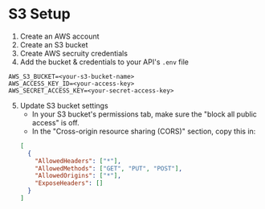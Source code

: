 # S3 Setup

1. Create an AWS account
2. Create an S3 bucket
3. Create AWS secruity credentials
4. Add the bucket & credentials to your API's `.env` file

```
AWS_S3_BUCKET=<your-s3-bucket-name>
AWS_ACCESS_KEY_ID=<your-access-key>
AWS_SECRET_ACCESS_KEY=<your-secret-access-key>
```

5. Update S3 bucket settings
   - In your S3 bucket's permissions tab, make sure the "block all public access" is off.
   - In the "Cross-origin resource sharing (CORS)" section, copy this in:
   ```json
   [
     {
       "AllowedHeaders": ["*"],
       "AllowedMethods": ["GET", "PUT", "POST"],
       "AllowedOrigins": ["*"],
       "ExposeHeaders": []
     }
   ]
   ```
